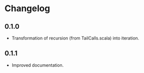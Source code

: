 # Changelog

## 0.1.0

- Transformation of recursion (from TailCalls.scala) into iteration.

## 0.1.1

- Improved documentation.



